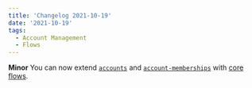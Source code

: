```yaml
---
title: 'Changelog 2021-10-19'
date: '2021-10-19'
tags:
  - Account Management
  - Flows
---
```

**Minor** You can now extend [`accounts`](/docs/commerce-cloud/accounts/using-account-management-api/account-management-api-overview) and [`account-memberships`](/docs/commerce-cloud/accounts/using-account-membership-api/overview) with [core flows](/docs/commerce-cloud/custom-data/extend-any-resource).
